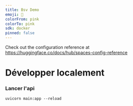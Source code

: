 ```yaml
---
title: Bsv Demo
emoji: 🏢
colorFrom: pink
colorTo: pink
sdk: docker
pinned: false
---
```


Check out the configuration reference at https://huggingface.co/docs/hub/spaces-config-reference


# Développer localement

### Lancer l'api

```
uvicorn main:app --reload
```
